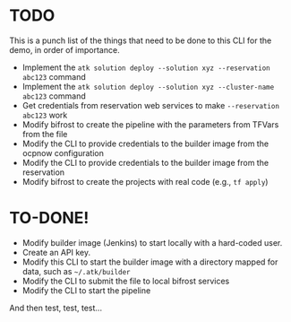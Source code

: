# TODO

This is a punch list of the things that need to be done to this CLI for the
demo, in order of importance.

* Implement the `atk solution deploy --solution xyz --reservation abc123` command
* Implement the `atk solution deploy --solution xyz --cluster-name abc123` command
* Get credentials from reservation web services to make `--reservation abc123` work
* Modify bifrost to create the pipeline with the parameters from TFVars from the file
* Modify the CLI to provide credentials to the builder image from the ocpnow configuration
* Modify the CLI to provide credentials to the builder image from the reservation
* Modify bifrost to create the projects with real code (e.g., `tf apply`)

# TO-DONE!

* Modify builder image (Jenkins) to start locally with a hard-coded user.
* Create an API key.
* Modify this CLI to start the builder image with a directory mapped for data,
  such as `~/.atk/builder`
* Modify the CLI to submit the file to local bifrost services
* Modify the CLI to start the pipeline

And then test, test, test...

